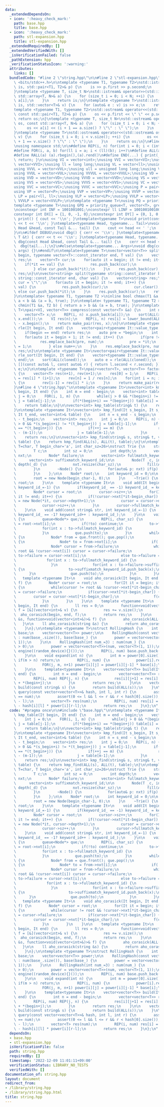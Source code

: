 ```yaml
---
data:
  _extendedDependsOn:
  - icon: ':heavy_check_mark:'
    path: base.hpp
    title: base.hpp
  - icon: ':heavy_check_mark:'
    path: stl-expansion.hpp
    title: stl-expansion.hpp
  _extendedRequiredBy: []
  _extendedVerifiedWith: []
  _isVerificationFailed: false
  _pathExtension: hpp
  _verificationStatusIcon: ':warning:'
  attributes:
    links: []
  bundledCode: "#line 2 \"string.hpp\"\n\n#line 2 \"stl-expansion.hpp\"\n#include\
    \ <bits/stdc++.h>\n\ntemplate <typename T1, typename T2>\nstd::istream& operator>>(std::istream&\
    \ is, std::pair<T1, T2>& p) {\n    is >> p.first >> p.second;\n    return is;\n\
    }\ntemplate <typename T, size_t N>\nstd::istream& operator>>(std::istream& is,\
    \ std::array<T, N>& a) {\n    for (size_t i = 0; i < N; ++i) {\n        is >>\
    \ a[i];\n    }\n    return is;\n}\ntemplate <typename T>\nstd::istream& operator>>(std::istream&\
    \ is, std::vector<T>& v) {\n    for (auto& e : v) is >> e;\n    return is;\n}\n\
    template <typename T1, typename T2>\nstd::ostream& operator<<(std::ostream& os,\
    \ const std::pair<T1, T2>& p) {\n    os << p.first << \" \" << p.second;\n   \
    \ return os;\n}\ntemplate <typename T, size_t N>\nstd::ostream& operator<<(std::ostream&\
    \ os, const std::array<T, N>& a) {\n    for (size_t i = 0; i < N; ++i) {\n   \
    \     os << a[i] << (i + 1 == a.size() ? \"\" : \" \");\n    }\n    return os;\n\
    }\ntemplate <typename T>\nstd::ostream& operator<<(std::ostream& os, const std::vector<T>&\
    \ v) {\n    for (size_t i = 0; i < v.size(); ++i) {\n        os << v[i] << (i\
    \ + 1 == v.size() ? \"\" : \" \");\n    }\n    return os;\n}\n#line 3 \"base.hpp\"\
    \nusing namespace std;\n\n#define REP(i, n) for(int i = 0; i < (int)(n); i++)\n\
    #define FOR(i, a, b) for(ll i = a; i < (ll)(b); i++)\n#define ALL(a) (a).begin(),(a).end()\n\
    #define RALL(a) (a).rbegin(),(a).rend()\n#define END(...) { print(__VA_ARGS__);\
    \ return; }\n\nusing VI = vector<int>;\nusing VVI = vector<VI>;\nusing VVVI =\
    \ vector<VVI>;\nusing ll = long long;\nusing VL = vector<ll>;\nusing VVL = vector<VL>;\n\
    using VVVL = vector<VVL>;\nusing ull = unsigned long long;\nusing VUL = vector<ull>;\n\
    using VVUL = vector<VUL>;\nusing VVVUL = vector<VVUL>;\nusing VD = vector<double>;\n\
    using VVD = vector<VD>;\nusing VVVD = vector<VVD>;\nusing VS = vector<string>;\n\
    using VVS = vector<VS>;\nusing VVVS = vector<VVS>;\nusing VC = vector<char>;\n\
    using VVC = vector<VC>;\nusing VVVC = vector<VVC>;\nusing P = pair<int, int>;\n\
    using VP = vector<P>;\nusing VVP = vector<VP>;\nusing VVVP = vector<VVP>;\nusing\
    \ LP = pair<ll, ll>;\nusing VLP = vector<LP>;\nusing VVLP = vector<VLP>;\nusing\
    \ VVVLP = vector<VVLP>;\n\ntemplate <typename T>\nusing PQ = priority_queue<T>;\n\
    template <typename T>\nusing GPQ = priority_queue<T, vector<T>, greater<T>>;\n\
    \nconstexpr int INF = 1001001001;\nconstexpr ll LINF = 1001001001001001001ll;\n\
    constexpr int DX[] = {1, 0, -1, 0};\nconstexpr int DY[] = {0, 1, 0, -1};\n\nvoid\
    \ print() { cout << '\\n'; }\ntemplate<typename T>\nvoid print(const T &t) { cout\
    \ << t << '\\n'; }\ntemplate<typename Head, typename... Tail>\nvoid print(const\
    \ Head &head, const Tail &... tail) {\n    cout << head << ' ';\n    print(tail...);\n\
    }\n\n#ifdef DEBUG\nvoid dbg() { cerr << '\\n'; }\ntemplate<typename T>\nvoid dbg(const\
    \ T &t) { cerr << t << '\\n'; }\ntemplate<typename Head, typename... Tail>\nvoid\
    \ dbg(const Head &head, const Tail &... tail) {\n    cerr << head << ' ';\n  \
    \  dbg(tail...);\n}\n#else\ntemplate<typename... Args>\nvoid dbg(const Args &...\
    \ args) {}\n#endif\n\ntemplate<typename T>\nvector<vector<T>> split(typename vector<T>::const_iterator\
    \ begin, typename vector<T>::const_iterator end, T val) {\n    vector<vector<T>>\
    \ res;\n    vector<T> cur;\n    for(auto it = begin; it != end; it++) {\n    \
    \    if(*it == val) {\n            res.push_back(cur);\n            cur.clear();\n\
    \        } else cur.push_back(*it);\n    }\n    res.push_back(cur);\n    return\
    \ res;\n}\n\nvector<string> split(typename string::const_iterator begin, typename\
    \ string::const_iterator end, char val) {\n    vector<string> res;\n    string\
    \ cur = \"\";\n    for(auto it = begin; it != end; it++) {\n        if(*it ==\
    \ val) {\n            res.push_back(cur);\n            cur.clear();\n        }\
    \ else cur.push_back(*it);\n    }\n    res.push_back(cur);\n    return res;\n\
    }\n\ntemplate< typename T1, typename T2 >\ninline bool chmax(T1 &a, T2 b) { return\
    \ a < b && (a = b, true); }\n\ntemplate< typename T1, typename T2 >\ninline bool\
    \ chmin(T1 &a, T2 b) { return a > b && (a = b, true); }\n\ntemplate <typename\
    \ T>\npair<VI, vector<T>> compress(const vector<T> &a) {\n    int n = a.size();\n\
    \    vector<T> x;\n    REP(i, n) x.push_back(a[i]);\n    sort(ALL(x)); x.erase(unique(ALL(x)),\
    \ x.end());\n    VI res(n);\n    REP(i, n) res[i] = lower_bound(ALL(x), a[i])\
    \ - x.begin();\n    return make_pair(res, x);\n}\n\ntemplate <typename It>\nauto\
    \ rle(It begin, It end) {\n    vector<pair<typename It::value_type, int>> res;\n\
    \    if(begin == end) return res;\n    auto pre = *begin;\n    int num = 1;\n\
    \    for(auto it = begin + 1; it != end; it++) {\n        if(pre != *it) {\n \
    \           res.emplace_back(pre, num);\n            pre = *it;\n            num\
    \ = 1;\n        } else num++;\n    }\n    res.emplace_back(pre, num);\n    return\
    \ res;\n}\n\ntemplate <typename It>\nvector<pair<typename It::value_type, int>>\
    \ rle_sort(It begin, It end) {\n    vector<typename It::value_type> cloned(begin,\
    \ end);\n    sort(ALL(cloned));\n    auto e = rle(ALL(cloned));\n    sort(ALL(e),\
    \ [](const auto& l, const auto& r) { return l.second < r.second; });\n    return\
    \ e;\n}\n\ntemplate <typename T>\npair<vector<T>, vector<T>> factorial(int n)\
    \ {\n    vector<T> res(n+1), rev(n+1);\n    res[0] = 1;\n    REP(i, n) res[i+1]\
    \ = res[i] * (i+1);\n    rev[n] = 1 / res[n];\n    for(int i = n; i > 0; i--)\
    \ {\n        rev[i-1] = rev[i] * i;\n    }\n    return make_pair(res, rev);\n\
    }\n#line 4 \"string.hpp\"\n\ntemplate <typename It>\nvector<int> kmp_table(It\
    \ begin, It end) {\n    int m = end - begin;\n    vector<int> table(m);\n    int\
    \ j = 0;\n    FOR(i, 1, m) {\n        while(j > 0 && *(begin+i) != *(begin+j))\
    \ j = table[j-1];\n        if(*(begin+i) == *(begin+j)) table[i] = ++j;\n    }\n\
    \    return table;\n}\n\nvector<int> kmp_table(string& t) {\n    return kmp_table(ALL(t));\n\
    }\n\ntemplate <typename It>\nvector<int> kmp_find(It s_begin, It s_end, It t_begin,\
    \ It t_end, vector<int>& table) {\n    int n = s_end - s_begin;\n    int m = t_end\
    \ - t_begin;\n    vector<int> res;\n    int j = 0;\n    REP(i, n) {\n        while(j\
    \ > 0 && *(s_begin+i) != *(t_begin+j)) j = table[j-1];\n        if(*(s_begin+i)\
    \ == *(t_begin+j)) {\n            if(++j == m) {\n                res.push_back(i\
    \ - (m-1));\n                j = table[m-1];\n            }\n        }\n    }\n\
    \    return res;\n}\n\nvector<int> kmp_find(string& s, string& t, vector<int>&\
    \ table) {\n    return kmp_find(ALL(s), ALL(t), table);\n}\n\ntemplate <typename\
    \ T=char, T begin_char='a', int char_sz=26>\nstruct Trie {\n    struct Node {\n\
    \        T c;\n        int sz = 0;\n        int depth;\n        vector<Node*>\
    \ nxt;\n        Node* failure;\n        vector<int> fullmatch_keyword_id;\n  \
    \      vector<int> suffixmatch_keyword_id;\n\n        Node(T _c, int _d): c(_c),\
    \ depth(_d) {\n            nxt.resize(char_sz);\n            fill(ALL(nxt), nullptr);\n\
    \        }\n        ~Node() {\n            for(auto& p: nxt) if(p) delete p;\n\
    \        }\n    };\n\n    Node* root;\n    int keyword_id = 0;\n\n    Trie() {\n\
    \        root = new Node(begin_char-1, 0);\n    }\n    ~Trie() {\n        delete\
    \ root;\n    }\n\n    template <typename It>\n    void add(It begin, It end, int\
    \ keyword_id_=-1) {\n        if(keyword_id_ == -1) keyword_id_ = keyword_id++;\n\
    \        Node* cursor = root;\n        cursor->sz++;\n        for(It it = begin;\
    \ it != end; it++) {\n            if(!cursor->nxt[*it-begin_char]) cursor->nxt[*it-begin_char]\
    \ = new Node(*it, cursor->depth+1);\n            cursor = cursor->nxt[*it-begin_char];\n\
    \            cursor->sz++;\n        }\n        cursor->fullmatch_keyword_id.push_back(keyword_id_);\n\
    \    }\n\n    void add(const string& str, int keyword_id_=-1) {\n        add(ALL(str),\
    \ keyword_id_ == -1? keyword_id++ : keyword_id_);\n    }\n\n    void build_failure()\
    \ {\n        queue<Node*> que;\n        REP(i, char_sz) {\n            Node* to\
    \ = root->nxt[i];\n            if(!to) continue;\n            to->failure = root;\n\
    \            for(int x : to->fullmatch_keyword_id) {\n                to->suffixmatch_keyword_id.push_back(x);\n\
    \            }\n            que.push(to);\n        }\n        while(!que.empty())\
    \ {\n            Node* from = que.front(); que.pop();\n            REP(i, char_sz)\
    \ {\n                Node* to = from->nxt[i];\n                if(!to) continue;\n\
    \                Node* cursor = from->failure;\n                while(cursor !=\
    \ root && !cursor->nxt[i]) cursor = cursor->failure;\n                if(cursor->nxt[i])\
    \ to->failure = cursor->nxt[i];\n                else to->failure = root;\n  \
    \              for(int x : to->fullmatch_keyword_id) {\n                    to->suffixmatch_keyword_id.push_back(x);\n\
    \                }\n                for(int x : to->failure->suffixmatch_keyword_id)\
    \ {\n                    to->suffixmatch_keyword_id.push_back(x);\n          \
    \      }\n                que.push(to);\n            }\n        }\n    }\n\n \
    \   template <typename It>\n    void aho_corasick(It begin, It end, function<void(vector<int>&)>&\
    \ f) {\n        Node* cursor = root;\n        for(It it = begin; it != end; it++)\
    \ {\n            while(cursor != root && !cursor->nxt[*it-begin_char]) cursor\
    \ = cursor->failure;\n            if(cursor->nxt[*it-begin_char]) {\n        \
    \        cursor = cursor->nxt[*it-begin_char];\n                f(cursor->suffixmatch_keyword_id);\n\
    \            }\n        }\n    }\n\n    template <typename It>\n    ll aho_corasick(It\
    \ begin, It end) {\n        ll res = 0;\n        function<void(vector<int>&)>\
    \ f = [&](vector<int>& v) {\n            res += v.size();\n        };\n      \
    \  aho_corasick(begin, end, f);\n        return res;\n    }\n\n    void aho_corasick(string\
    \ &s, function<void(vector<int>&)>& f) {\n        aho_corasick(ALL(s), f);\n \
    \   }\n\n    ll aho_corasick(string &s) {\n        return aho_corasick(ALL(s));\n\
    \    }\n};\n\ntemplate <typename T>\nstruct RollingHash {\n    int num;\n    vector<T>\
    \ base;\n    vector<vector<T>> power;\n\n    RollingHash(const vector<T>& base_)\
    \ : num(base_.size()), base(base_) {\n        power = vector<vector<T>>(num, vector<T>(1,\
    \ 1));\n    }\n\n    RollingHash(int num_=3) : num(num_) {\n        assert(num_\
    \ > 0);\n        power = vector<vector<T>>(num, vector<T>(1, 1));\n        mt19937\
    \ engine((random_device){}());\n        REP(i, num) base.push_back(engine());\n\
    \    }\n\n    void expand(int n) {\n        int m = power[0].size();\n       \
    \ if(m > n) return;\n        REP(i, num) {\n            power[i].resize(n+1);\n\
    \            FOR(j, m, n+1) power[i][j] = power[i][j-1] * base[i];\n        }\n\
    \    }\n\n    template<typename It>\n    vector<vector<T>> build(It begin, It\
    \ end) {\n        int n = end - begin;\n        vector<vector<T>> res(num, vector<T>(n+1));\n\
    \        REP(i, num) REP(j, n) {\n            res[i][j+1] = res[i][j] * base[i]\
    \ + *(begin+j);\n        }\n        return res;\n    }\n\n    vector<vector<T>>\
    \ build(const string& s) {\n        return build(ALL(s));\n    }\n\n    vector<T>\
    \ query(const vector<vector<T>>& hash, int l, int r) {\n        assert(hash.size()\
    \ == num);\n        assert(0 <= l && l <= r && r < hash[0].size());\n        expand(r\
    \ - l);\n        vector<T> res(num);\n        REP(i, num) res[i] = hash[i][r]\
    \ - hash[i][l] * power[i][r-l];\n        return res;\n    }\n};\n"
  code: "#pragma once\n\n#include \"base.hpp\"\n\ntemplate <typename It>\nvector<int>\
    \ kmp_table(It begin, It end) {\n    int m = end - begin;\n    vector<int> table(m);\n\
    \    int j = 0;\n    FOR(i, 1, m) {\n        while(j > 0 && *(begin+i) != *(begin+j))\
    \ j = table[j-1];\n        if(*(begin+i) == *(begin+j)) table[i] = ++j;\n    }\n\
    \    return table;\n}\n\nvector<int> kmp_table(string& t) {\n    return kmp_table(ALL(t));\n\
    }\n\ntemplate <typename It>\nvector<int> kmp_find(It s_begin, It s_end, It t_begin,\
    \ It t_end, vector<int>& table) {\n    int n = s_end - s_begin;\n    int m = t_end\
    \ - t_begin;\n    vector<int> res;\n    int j = 0;\n    REP(i, n) {\n        while(j\
    \ > 0 && *(s_begin+i) != *(t_begin+j)) j = table[j-1];\n        if(*(s_begin+i)\
    \ == *(t_begin+j)) {\n            if(++j == m) {\n                res.push_back(i\
    \ - (m-1));\n                j = table[m-1];\n            }\n        }\n    }\n\
    \    return res;\n}\n\nvector<int> kmp_find(string& s, string& t, vector<int>&\
    \ table) {\n    return kmp_find(ALL(s), ALL(t), table);\n}\n\ntemplate <typename\
    \ T=char, T begin_char='a', int char_sz=26>\nstruct Trie {\n    struct Node {\n\
    \        T c;\n        int sz = 0;\n        int depth;\n        vector<Node*>\
    \ nxt;\n        Node* failure;\n        vector<int> fullmatch_keyword_id;\n  \
    \      vector<int> suffixmatch_keyword_id;\n\n        Node(T _c, int _d): c(_c),\
    \ depth(_d) {\n            nxt.resize(char_sz);\n            fill(ALL(nxt), nullptr);\n\
    \        }\n        ~Node() {\n            for(auto& p: nxt) if(p) delete p;\n\
    \        }\n    };\n\n    Node* root;\n    int keyword_id = 0;\n\n    Trie() {\n\
    \        root = new Node(begin_char-1, 0);\n    }\n    ~Trie() {\n        delete\
    \ root;\n    }\n\n    template <typename It>\n    void add(It begin, It end, int\
    \ keyword_id_=-1) {\n        if(keyword_id_ == -1) keyword_id_ = keyword_id++;\n\
    \        Node* cursor = root;\n        cursor->sz++;\n        for(It it = begin;\
    \ it != end; it++) {\n            if(!cursor->nxt[*it-begin_char]) cursor->nxt[*it-begin_char]\
    \ = new Node(*it, cursor->depth+1);\n            cursor = cursor->nxt[*it-begin_char];\n\
    \            cursor->sz++;\n        }\n        cursor->fullmatch_keyword_id.push_back(keyword_id_);\n\
    \    }\n\n    void add(const string& str, int keyword_id_=-1) {\n        add(ALL(str),\
    \ keyword_id_ == -1? keyword_id++ : keyword_id_);\n    }\n\n    void build_failure()\
    \ {\n        queue<Node*> que;\n        REP(i, char_sz) {\n            Node* to\
    \ = root->nxt[i];\n            if(!to) continue;\n            to->failure = root;\n\
    \            for(int x : to->fullmatch_keyword_id) {\n                to->suffixmatch_keyword_id.push_back(x);\n\
    \            }\n            que.push(to);\n        }\n        while(!que.empty())\
    \ {\n            Node* from = que.front(); que.pop();\n            REP(i, char_sz)\
    \ {\n                Node* to = from->nxt[i];\n                if(!to) continue;\n\
    \                Node* cursor = from->failure;\n                while(cursor !=\
    \ root && !cursor->nxt[i]) cursor = cursor->failure;\n                if(cursor->nxt[i])\
    \ to->failure = cursor->nxt[i];\n                else to->failure = root;\n  \
    \              for(int x : to->fullmatch_keyword_id) {\n                    to->suffixmatch_keyword_id.push_back(x);\n\
    \                }\n                for(int x : to->failure->suffixmatch_keyword_id)\
    \ {\n                    to->suffixmatch_keyword_id.push_back(x);\n          \
    \      }\n                que.push(to);\n            }\n        }\n    }\n\n \
    \   template <typename It>\n    void aho_corasick(It begin, It end, function<void(vector<int>&)>&\
    \ f) {\n        Node* cursor = root;\n        for(It it = begin; it != end; it++)\
    \ {\n            while(cursor != root && !cursor->nxt[*it-begin_char]) cursor\
    \ = cursor->failure;\n            if(cursor->nxt[*it-begin_char]) {\n        \
    \        cursor = cursor->nxt[*it-begin_char];\n                f(cursor->suffixmatch_keyword_id);\n\
    \            }\n        }\n    }\n\n    template <typename It>\n    ll aho_corasick(It\
    \ begin, It end) {\n        ll res = 0;\n        function<void(vector<int>&)>\
    \ f = [&](vector<int>& v) {\n            res += v.size();\n        };\n      \
    \  aho_corasick(begin, end, f);\n        return res;\n    }\n\n    void aho_corasick(string\
    \ &s, function<void(vector<int>&)>& f) {\n        aho_corasick(ALL(s), f);\n \
    \   }\n\n    ll aho_corasick(string &s) {\n        return aho_corasick(ALL(s));\n\
    \    }\n};\n\ntemplate <typename T>\nstruct RollingHash {\n    int num;\n    vector<T>\
    \ base;\n    vector<vector<T>> power;\n\n    RollingHash(const vector<T>& base_)\
    \ : num(base_.size()), base(base_) {\n        power = vector<vector<T>>(num, vector<T>(1,\
    \ 1));\n    }\n\n    RollingHash(int num_=3) : num(num_) {\n        assert(num_\
    \ > 0);\n        power = vector<vector<T>>(num, vector<T>(1, 1));\n        mt19937\
    \ engine((random_device){}());\n        REP(i, num) base.push_back(engine());\n\
    \    }\n\n    void expand(int n) {\n        int m = power[0].size();\n       \
    \ if(m > n) return;\n        REP(i, num) {\n            power[i].resize(n+1);\n\
    \            FOR(j, m, n+1) power[i][j] = power[i][j-1] * base[i];\n        }\n\
    \    }\n\n    template<typename It>\n    vector<vector<T>> build(It begin, It\
    \ end) {\n        int n = end - begin;\n        vector<vector<T>> res(num, vector<T>(n+1));\n\
    \        REP(i, num) REP(j, n) {\n            res[i][j+1] = res[i][j] * base[i]\
    \ + *(begin+j);\n        }\n        return res;\n    }\n\n    vector<vector<T>>\
    \ build(const string& s) {\n        return build(ALL(s));\n    }\n\n    vector<T>\
    \ query(const vector<vector<T>>& hash, int l, int r) {\n        assert(hash.size()\
    \ == num);\n        assert(0 <= l && l <= r && r < hash[0].size());\n        expand(r\
    \ - l);\n        vector<T> res(num);\n        REP(i, num) res[i] = hash[i][r]\
    \ - hash[i][l] * power[i][r-l];\n        return res;\n    }\n};\n"
  dependsOn:
  - base.hpp
  - stl-expansion.hpp
  isVerificationFile: false
  path: string.hpp
  requiredBy: []
  timestamp: '2022-12-09 11:01:11+09:00'
  verificationStatus: LIBRARY_NO_TESTS
  verifiedWith: []
documentation_of: string.hpp
layout: document
redirect_from:
- /library/string.hpp
- /library/string.hpp.html
title: string.hpp
---
```

